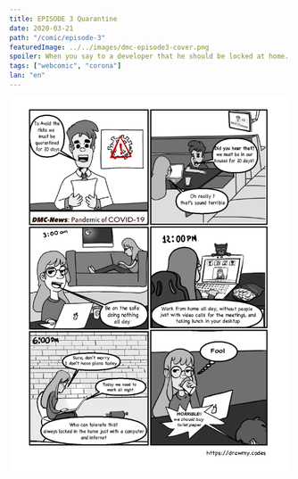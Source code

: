 ```yaml
---
title: EPISODE 3 Quarantine
date: 2020-03-21
path: "/comic/episode-3"
featuredImage: ../../images/dmc-episode3-cover.png
spoiler: When you say to a developer that he should be locked at home.
tags: ["webcomic", "corona"]
lan: "en"
---
```


![Comic 1](../../images/dmc-episode-3.png)
